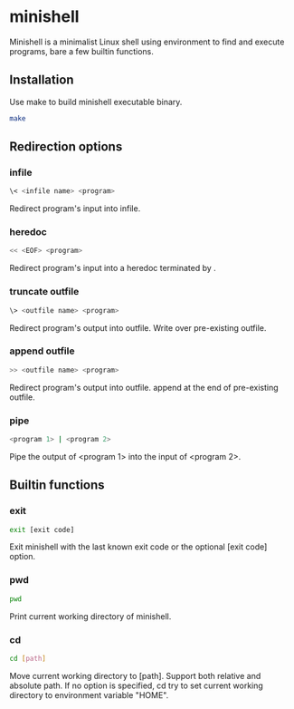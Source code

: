 # minishell

Minishell is a minimalist Linux shell using environment to find and execute programs, bare a few builtin functions.


## Installation

Use make to build minishell executable binary.

```bash
make
```


## Redirection options

### infile
```bash
\< <infile name> <program>
```
Redirect program's input into infile.

### heredoc
```bash
<< <EOF> <program>
```
Redirect program's input into a heredoc terminated by <EOF>.

### truncate outfile
```bash
\> <outfile name> <program>
```
Redirect program's output into outfile. Write over pre-existing outfile.

### append outfile
```bash
>> <outfile name> <program>
```
Redirect program's output into outfile. append at the end of pre-existing outfile.

### pipe
```bash
<program 1> | <program 2>
```
Pipe the output of <program 1> into the input of <program 2>.


## Builtin functions

### exit
```bash
exit [exit code]
```
Exit minishell with the last known exit code or the optional [exit code] option.

### pwd
```bash
pwd
```
Print current working directory of minishell.

### cd
```bash
cd [path]
```
Move current working directory to [path]. Support both relative and absolute path. If no option is specified, cd try to set current working directory to environment variable "HOME".
